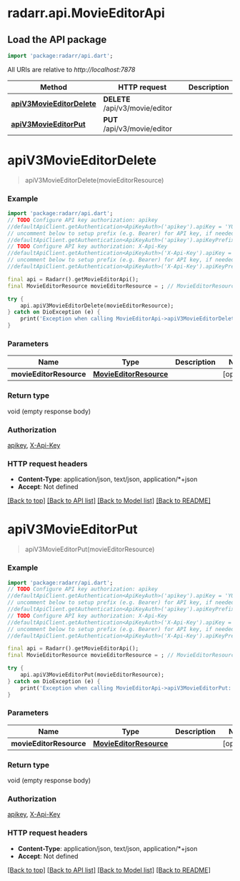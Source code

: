 # radarr.api.MovieEditorApi

## Load the API package
```dart
import 'package:radarr/api.dart';
```

All URIs are relative to *http://localhost:7878*

Method | HTTP request | Description
------------- | ------------- | -------------
[**apiV3MovieEditorDelete**](MovieEditorApi.md#apiv3movieeditordelete) | **DELETE** /api/v3/movie/editor | 
[**apiV3MovieEditorPut**](MovieEditorApi.md#apiv3movieeditorput) | **PUT** /api/v3/movie/editor | 


# **apiV3MovieEditorDelete**
> apiV3MovieEditorDelete(movieEditorResource)



### Example
```dart
import 'package:radarr/api.dart';
// TODO Configure API key authorization: apikey
//defaultApiClient.getAuthentication<ApiKeyAuth>('apikey').apiKey = 'YOUR_API_KEY';
// uncomment below to setup prefix (e.g. Bearer) for API key, if needed
//defaultApiClient.getAuthentication<ApiKeyAuth>('apikey').apiKeyPrefix = 'Bearer';
// TODO Configure API key authorization: X-Api-Key
//defaultApiClient.getAuthentication<ApiKeyAuth>('X-Api-Key').apiKey = 'YOUR_API_KEY';
// uncomment below to setup prefix (e.g. Bearer) for API key, if needed
//defaultApiClient.getAuthentication<ApiKeyAuth>('X-Api-Key').apiKeyPrefix = 'Bearer';

final api = Radarr().getMovieEditorApi();
final MovieEditorResource movieEditorResource = ; // MovieEditorResource | 

try {
    api.apiV3MovieEditorDelete(movieEditorResource);
} catch on DioException (e) {
    print('Exception when calling MovieEditorApi->apiV3MovieEditorDelete: $e\n');
}
```

### Parameters

Name | Type | Description  | Notes
------------- | ------------- | ------------- | -------------
 **movieEditorResource** | [**MovieEditorResource**](MovieEditorResource.md)|  | [optional] 

### Return type

void (empty response body)

### Authorization

[apikey](../README.md#apikey), [X-Api-Key](../README.md#X-Api-Key)

### HTTP request headers

 - **Content-Type**: application/json, text/json, application/*+json
 - **Accept**: Not defined

[[Back to top]](#) [[Back to API list]](../README.md#documentation-for-api-endpoints) [[Back to Model list]](../README.md#documentation-for-models) [[Back to README]](../README.md)

# **apiV3MovieEditorPut**
> apiV3MovieEditorPut(movieEditorResource)



### Example
```dart
import 'package:radarr/api.dart';
// TODO Configure API key authorization: apikey
//defaultApiClient.getAuthentication<ApiKeyAuth>('apikey').apiKey = 'YOUR_API_KEY';
// uncomment below to setup prefix (e.g. Bearer) for API key, if needed
//defaultApiClient.getAuthentication<ApiKeyAuth>('apikey').apiKeyPrefix = 'Bearer';
// TODO Configure API key authorization: X-Api-Key
//defaultApiClient.getAuthentication<ApiKeyAuth>('X-Api-Key').apiKey = 'YOUR_API_KEY';
// uncomment below to setup prefix (e.g. Bearer) for API key, if needed
//defaultApiClient.getAuthentication<ApiKeyAuth>('X-Api-Key').apiKeyPrefix = 'Bearer';

final api = Radarr().getMovieEditorApi();
final MovieEditorResource movieEditorResource = ; // MovieEditorResource | 

try {
    api.apiV3MovieEditorPut(movieEditorResource);
} catch on DioException (e) {
    print('Exception when calling MovieEditorApi->apiV3MovieEditorPut: $e\n');
}
```

### Parameters

Name | Type | Description  | Notes
------------- | ------------- | ------------- | -------------
 **movieEditorResource** | [**MovieEditorResource**](MovieEditorResource.md)|  | [optional] 

### Return type

void (empty response body)

### Authorization

[apikey](../README.md#apikey), [X-Api-Key](../README.md#X-Api-Key)

### HTTP request headers

 - **Content-Type**: application/json, text/json, application/*+json
 - **Accept**: Not defined

[[Back to top]](#) [[Back to API list]](../README.md#documentation-for-api-endpoints) [[Back to Model list]](../README.md#documentation-for-models) [[Back to README]](../README.md)

